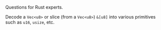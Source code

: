 Questions for Rust experts.

Decode a `Vec<u8>` or slice (from a `Vec<u8>`) `&[u8]` into various primitives such as `u16`, `usize`, etc.
